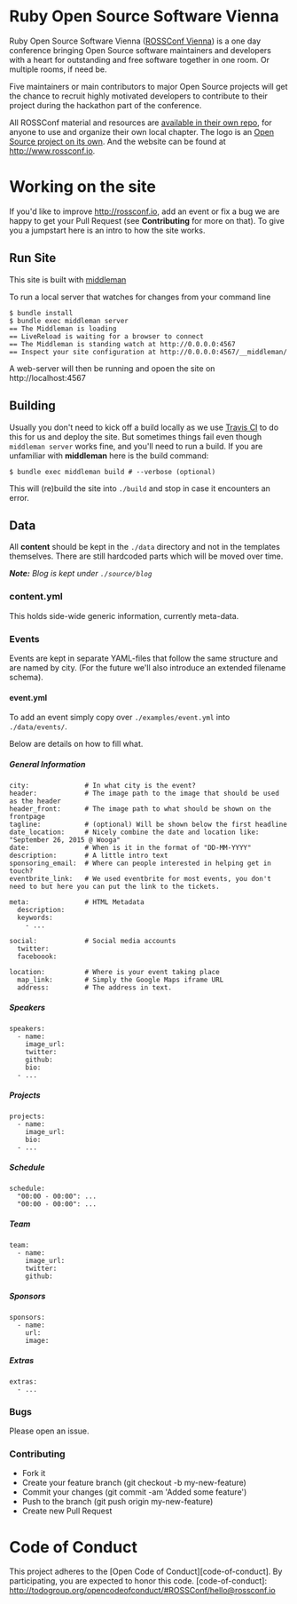 # Ruby Open Source Software Vienna

Ruby Open Source Software Vienna ([ROSSConf Vienna](http://rossconf.io)) is a one day conference bringing Open Source software maintainers and developers with a heart for outstanding and free software together in one room. Or multiple rooms, if need be.  

Five maintainers or main contributors to major Open Source projects will get the chance to recruit highly motivated developers to contribute to their project during the hackathon part of the conference.

All ROSSConf material and resources are [available in their own repo](https://github.com/rossconf/organizers-toolkit), for anyone to use and organize their own local chapter. The logo is an [Open Source project on its own](https://github.com/rossconf/logo/blob/master/README.md). And the website can be found at http://www.rossconf.io.

# Working on the site

If you'd like to improve http://rossconf.io, add an event or fix a bug we are happy to get your Pull Request (see **Contributing** for more on that). To give you a jumpstart here is an intro to how the site works.

## Run Site

This site is built with [middleman](http://middlemanapp.com)

To run a local server that watches for changes from your command line

```
$ bundle install
$ bundle exec middleman server
== The Middleman is loading
== LiveReload is waiting for a browser to connect
== The Middleman is standing watch at http://0.0.0.0:4567
== Inspect your site configuration at http://0.0.0.0:4567/__middleman/
```

A web-server will then be running and opoen the site on http://localhost:4567

## Building

Usually you don't need to kick off a build locally as we use [Travis CI](https://travis-ci.org/rossconf/rossconf.io) to do this for us and deploy the site. But sometimes things fail even though `middleman server` works fine, and you'll need to run a build. If you are unfamiliar with **middleman** here is the build command:

```
$ bundle exec middleman build # --verbose (optional)
```

This will (re)build the site into `./build` and stop in case it encounters an error.

## Data

All **content** should be kept in the `./data` directory and not in the templates themselves. There are still hardcoded parts which will be moved over time.

_**Note:** Blog is kept under `./source/blog`_

### content.yml

This holds side-wide generic information, currently meta-data.

### Events

Events are kept in separate YAML-files that follow the same structure and are named by city. (For the future we'll also introduce an extended filename schema).

#### event.yml

To add an event simply copy over `./examples/event.yml` into `./data/events/`.

Below are details on how to fill what.

##### General Information

```
city:              # In what city is the event?
header:            # The image path to the image that should be used as the header
header_front:      # The image path to what should be shown on the frontpage
tagline:           # (optional) Will be shown below the first headline
date_location:     # Nicely combine the date and location like: "September 26, 2015 @ Wooga"
date:              # When is it in the format of "DD-MM-YYYY"
description:       # A little intro text
sponsoring_email:  # Where can people interested in helping get in touch?
eventbrite_link:   # We used eventbrite for most events, you don't need to but here you can put the link to the tickets.

meta:              # HTML Metadata
  description:
  keywords:
    - ...

social:            # Social media accounts
  twitter:
  faceboook:

location:          # Where is your event taking place
  map_link:        # Simply the Google Maps iframe URL
  address:         # The address in text.
```

##### Speakers

```
speakers:
  - name:
    image_url:
    twitter:
    github:
    bio:
  - ...
```

##### Projects

```
projects:
  - name:
    image_url:
    bio:
  - ...
```

##### Schedule

```
schedule:
  "00:00 - 00:00": ...
  "00:00 - 00:00": ...
```

##### Team

```
team:
  - name:
    image_url:
    twitter:
    github:
```

##### Sponsors

```
sponsors:
  - name:
    url:
    image:
```

##### Extras

```
extras:
  - ...
```

### Bugs

Please open an issue.

### Contributing

- Fork it
- Create your feature branch (git checkout -b my-new-feature)
- Commit your changes (git commit -am 'Added some feature')
- Push to the branch (git push origin my-new-feature)
- Create new Pull Request

# Code of Conduct

This project adheres to the [Open Code of Conduct][code-of-conduct]. By participating, you are expected to honor this code.
[code-of-conduct]: http://todogroup.org/opencodeofconduct/#ROSSConf/hello@rossconf.io
